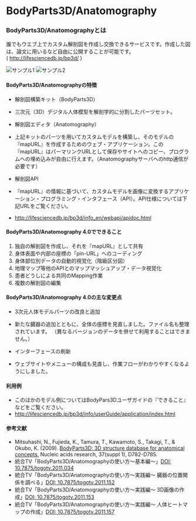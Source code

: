 # BodyParts3D/Anatomography
### BodyParts3D/Anatomographyとは

誰でもウエブ上でカスタム解剖図を作成し交換できるサービスです。作成した図は、論文に用いるなど自由に公開することが可能です。  
( http://lifesciencedb.jp/bp3d/ )

![サンプル1](http://dbcls.rois.ac.jp/wp-content/uploads/2014/05/BP3D11.png)
![サンプル2](http://dbcls.rois.ac.jp/wp-content/uploads/2014/05/BP3D2.png)

#### BodyParts3D/Anatomographyの特徴

* 解剖図構築キット（BodyParts3D）

* 三次元（3D）デジタル人体模型を解剖学的に分割したパーツセット。
* 解剖図エディタ（Anatomography）

* 上記キットのパーツを用いてカスタムモデルを構築し、そのモデルの『mapURL』を作成するためのウェブ・アプリケーション。この『mapURL』はパーマリンクURLとして保存やサイトへのコピー、プログラムへの埋め込みが自由に行えます。（Anatomographyサーバへのhttp通信が必要です）
* 解剖図API

* 『mapURL』の情報に基づいて、カスタムモデルを画像に変換するアプリケーション・プログラミング・インタフェース（API）。API仕様については下記URLをご覧ください。
* http://lifesciencedb.jp/bp3d/info_en/webapi/apidoc.html

#### BodyParts3D/Anatomography 4.0でできること

1.  独自の解剖図を作成し、それを『mapURL』として共有
2.  身体表面や内部の座標の「pin-URL」へのコーディング
3.  身体部位別データの自動的視覚化（階級区分図）
4.  地理マップ等他のAPIとのマップマッシュアップ・データ視覚化
5.  患者どうしによる共同のMapping作業
6.  複数の解剖図の編集

#### BodyParts3D/Anatomography 4.0の主な変更点

* 3次元人体モデルパーツの改良と追加

* 新たな臓器の追加とともに、全体の座標を見直しました。ファイル名も整理されています。
    （異なるバージョンのデータを併せて利用することはできません。）
* インターフェースの刷新

* ウェブサイトやメニューの構成も見直し、作業フローがわかりやすくなるようにしました。

#### 利用例

* このほかのモデル例についてはBodyPars3Dユーザガイドの『できること』などをご覧ください。
* http://lifesciencedb.jp/bp3d/info/userGuide/application/index.html

#### 参考文献

* Mitsuhashi, N., Fujieda, K., Tamura, T., Kawamoto, S., Takagi, T., & Okubo, K. (2009). [BodyParts3D: 3D structure database for anatomical concepts.](http://nar.oxfordjournals.org/content/37/suppl_1/D782) Nucleic acids research, 37(suppl 1), D782-D785.
* 統合TV「BodyParts3D/Anatomographyの使い方〜基本編〜」[DOI: 10.7875/togotv.2011.034](http://doi.org/10.7875/togotv.2011.134)
* 統合TV「BodyParts3D/Anatomographyの使い方〜実践編〜 臓器の位置関係を調べる」[DOI: 10.7875/togotv.2011.152](http://doi.org/10.7875/togotv.2011.152)
* 統合TV「BodyParts3D/Anatomographyの使い方〜実践編〜 3D画像の作成」[DOI: 10.7875/togotv.2011.153](http://doi.org/10.7875/togotv.2011.153)
* 統合TV「BodyParts3D/Anatomographyの使い方〜実践編〜 人体ヒートマップの作成」[DOI: 10.7875/togotv.2011.157](http://doi.org/10.7875/togotv.2011.157)
